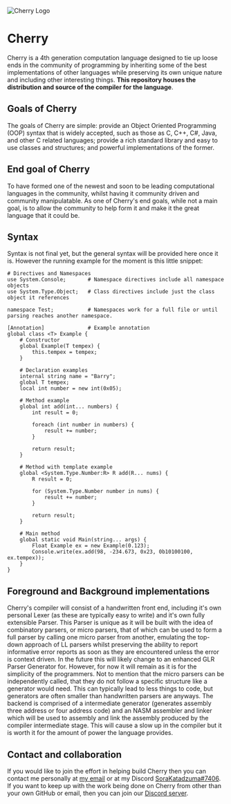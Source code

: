 ![Cherry Logo](docs/images/cherry.png)

# Cherry
Cherry is a 4th generation computation language designed to tie up loose ends in
the community of programming by inheriting some of the best implementations of
other languages while preserving its own unique nature and including other
interesting things. **This repository houses the distribution and source of the
compiler for the language**.

## Goals of Cherry
The goals of Cherry are simple: provide an Object Oriented Programming (OOP)
syntax that is widely accepted, such as those as C, C++, C#, Java, and other C
related languages; provide a rich standard library and easy to use classes and
structures; and powerful implementations of the former.

## End goal of Cherry
To have formed one of the newest and soon to be leading computational languages
in the community, whilst having it community driven and community manipulatable.
As one of Cherry's end goals, while not a main goal, is to allow the community
to help form it and make it the great language that it could be.

## Syntax
Syntax is not final yet, but the general syntax will be provided here once it is.
However the running example for the moment is this little snippet:
```
# Directives and Namespaces
use System.Console;       # Namespace directives include all namespace objects
use System.Type.Object;   # Class directives include just the class object it references

namespace Test;           # Namespaces work for a full file or until parsing reaches another namespace.

[Annotation]              # Example annotation
global class <T> Example {
    # Constructor
    global Example(T tempex) {
        this.tempex = tempex;
    }

    # Declaration examples
    internal string name = "Barry";
    global T tempex;
    local int number = new int(0x05);

    # Method example
    global int add(int... numbers) {
        int result = 0;
        
        foreach (int number in numbers) {
            result += number;
        }

        return result;
    }

    # Method with template example
    global <System.Type.Number:R> R add(R... nums) {
        R result = 0;

        for (System.Type.Number number in nums) {
            result += number;
        }

        return result;
    }

    # Main method
    global static void Main(string... args) {
        Float Example ex = new Example(0.123);
        Console.write(ex.add(98, -234.673, 0x23, 0b10100100, ex.tempex));
    }
}
```

## Foreground and Background implementations
Cherry's compiler will consist of a handwritten front end, including it's own
personal Lexer (as these are typically easy to write) and it's own fully
extensible Parser. This Parser is unique as it will be built with the idea of
combinatory parsers, or micro parsers, that of which can be used to form a full
parser by calling one micro parser from another, emulating the top-down approach
of LL parsers whilst preserving the ability to report informative error reports
as soon as they are encountered unless the error is context driven. In the
future this will likely change to an enhanced GLR Parser Generator for. However,
for now it will remain as it is for the simplicity of the programmers. Not to
mention that the micro parsers can be independently called, that they do not
follow a specific structure like a generator would need. This can typically lead
to less things to code, but generators are often smaller than handwritten parsers
are anyways. The backend is comprised of a intermediate generator (generates
assembly three address or four address code) and an NASM assembler and linker
which will be used to assembly and link the assembly produced by the compiler
intermediate stage. This will cause a slow up in the compiler but it is worth it
for the amount of power the language provides.

## Contact and collaboration
If you would like to join the effort in helping build Cherry then you can contact
me personally at [my email](https://dungeonsandanime@gmail.com) or at my Discord
[SoraKatadzuma#7406](https://discordapp.com). If you want to keep up with the
work being done on Cherry from other than your own GitHub or email, then you can
join our [Discord server](https://discordapp.com/channels/382078993505189888/382085275968602112).
